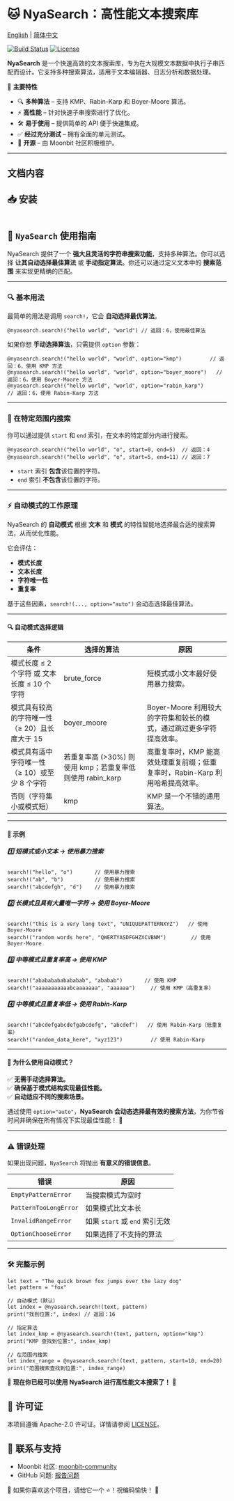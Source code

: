 # 🐱 NyaSearch：高性能文本搜索库

[English](https://github.com/moonbit-community/NyaSearch/blob/main/README.md) | [简体中文](https://github.com/moonbit-community/NyaSearch/blob/main/README_zh_CN.md)

[![Build Status](https://img.shields.io/github/actions/workflow/status/moonbit-community/NyaSearch/ci.yml)](https://github.com/moonbit-community/NyaSearch/actions)
[![License](https://img.shields.io/github/license/moonbit-community/NyaSearch)](LICENSE)

**NyaSearch** 是一个快速高效的文本搜索库，专为在大规模文本数据中执行子串匹配而设计。它支持多种搜索算法，适用于文本编辑器、日志分析和数据处理。

🚀 **主要特性**
- 🔍 **多种算法** – 支持 KMP、Rabin-Karp 和 Boyer-Moore 算法。
- ⚡ **高性能** – 针对快速子串搜索进行了优化。
- 🛠 **易于使用** – 提供简单的 API 便于快速集成。
- ✅ **经过充分测试** – 拥有全面的单元测试。
- 🔄 **开源** – 由 Moonbit 社区积极维护。

---

## 文档内容

<!-- 在此处添加你需要跳转到的内容 -->

## 📥 安装

```
```

## **🚀 `NyaSearch` 使用指南**

NyaSearch 提供了一个 **强大且灵活的字符串搜索功能**，支持多种算法。你可以选择 **让其自动选择最佳算法** 或 **手动指定算法**。你还可以通过定义文本中的 **搜索范围** 来实现更精确的匹配。

---

### **🔍 基本用法**

最简单的用法是调用 `search!`，它会 **自动选择最优算法**。

```moonbit
@nyasearch.search!("hello world", "world") // 返回：6，使用最佳算法
```

如果你想 **手动选择算法**，只需提供 `option` 参数：

```moonbit
@nyasearch.search!("hello world", "world", option="kmp")         // 返回：6，使用 KMP 方法
@nyasearch.search!("hello world", "world", option="boyer_moore")   // 返回：6，使用 Boyer-Moore 方法
@nyasearch.search!("hello world", "world", option="rabin_karp")      // 返回：6，使用 Rabin-Karp 方法
```

---

### **🎯 在特定范围内搜索**

你可以通过提供 `start` 和 `end` 索引，在文本的特定部分内进行搜索。

```moonbit
@nyasearch.search!("hello world", "o", start=0, end=5)  // 返回：4
@nyasearch.search!("hello world", "o", start=5, end=11) // 返回：7
```
- `start` 索引 **包含**该位置的字符。
- `end` 索引 **不包含**该位置的字符。

---

### **⚡ 自动模式的工作原理**

NyaSearch 的 **自动模式** 根据 **文本** 和 **模式** 的特性智能地选择最合适的搜索算法，从而优化性能。

它会评估：
- **模式长度**
- **文本长度**
- **字符唯一性**
- **重复率**

基于这些因素，`search!(..., option="auto")` 会动态选择最佳算法。

---

#### **🔍 自动模式选择逻辑**

| 条件 | 选择的算法 | 原因 |
| --- | --- | --- |
| 模式长度 ≤ 2 个字符 或 文本长度 ≤ 10 个字符 | brute_force | 短模式或小文本最好使用暴力搜索。 |
| 模式具有较高的字符唯一性（≥ 20）且长度大于 15 | boyer_moore | Boyer-Moore 利用较大的字符集和较长的模式，通过跳过更多字符提高效率。 |
| 模式具有适中字符唯一性（≥ 10）或至少 8 个字符 | 若重复率高 (>30%) 则使用 kmp；若重复率低则使用 rabin_karp | 高重复率时，KMP 能高效处理重复前缀；低重复率时，Rabin-Karp 利用哈希提高效率。 |
| 否则（字符集小或模式短） | kmp | KMP 是一个不错的通用算法。 |

---

#### **🎯 示例**

##### **1️⃣ 短模式或小文本 → 使用暴力搜索**
```moonbit
search!("hello", "o")       // 使用暴力搜索
search!("ab", "b")          // 使用暴力搜索
search!("abcdefgh", "d")    // 使用暴力搜索
```

##### **2️⃣ 长模式且具有大量唯一字符 → 使用 Boyer-Moore**
```moonbit
search!("this is a very long text", "UNIQUEPATTERNXYZ")   // 使用 Boyer-Moore
search!("random words here", "QWERTYASDFGHZXCVBNM")        // 使用 Boyer-Moore
```

##### **3️⃣ 中等模式且重复率高 → 使用 KMP**
```moonbit
search!("abababababababab", "ababab")       // 使用 KMP
search!("aaaaaaaaaaabcaaaaaaa", "aaaaaa")     // 使用 KMP（高重复率）
```

##### **4️⃣ 中等模式且重复率低 → 使用 Rabin-Karp**
```moonbit
search!("abcdefgabcdefgabcdefg", "abcdef")   // 使用 Rabin-Karp（低重复率）
search!("random_data_here", "xyz123")         // 使用 Rabin-Karp
```

---

#### **🎯 为什么使用自动模式？**

✅ **无需手动选择算法。**  
✅ **确保基于模式结构实现最佳性能。**  
✅ **自动适应不同的搜索场景。**

通过使用 `option="auto"`，**NyaSearch 会动态选择最有效的搜索方法**，为你节省时间并确保在所有情况下实现最佳性能！ 🚀

---

### **⚠️ 错误处理**

如果出现问题，`NyaSearch` 将抛出 **有意义的错误信息**。

| 错误 | 原因 |
| --- | --- |
| `EmptyPatternError` | 当搜索模式为空时 |
| `PatternTooLongError` | 如果模式比文本长 |
| `InvalidRangeError` | 如果 `start` 或 `end` 索引无效 |
| `OptionChooseError` | 如果选择了不支持的算法 |

---

### **🛠 完整示例**

```moonbit
let text = "The quick brown fox jumps over the lazy dog"
let pattern = "fox"

// 自动模式（默认）
let index = @nyasearch.search!(text, pattern)
print("找到位置:", index) // 返回：16

// 指定算法
let index_kmp = @nyasearch.search!(text, pattern, option="kmp")
print("KMP 查找到位置:", index_kmp)

// 在范围内搜索
let index_range = @nyasearch.search!(text, pattern, start=10, end=20)
print("范围搜索查找到位置:", index_range)
```

🎉 **现在你已经可以使用 NyaSearch 进行高性能文本搜索了！** 🚀

## 📜 许可证

本项目遵循 Apache-2.0 许可证。详情请参阅 [LICENSE](https://github.com/moonbit-community/NyaSearch/blob/main/LICENSE)。

## 📢 联系与支持

+ Moonbit 社区: [moonbit-community](https://github.com/moonbit-community)
+ GitHub 问题: [报告问题](https://github.com/moonbit-community/NyaSearch/issues)

👋 如果你喜欢这个项目，请给它一个 ⭐！祝编码愉快！ 🚀